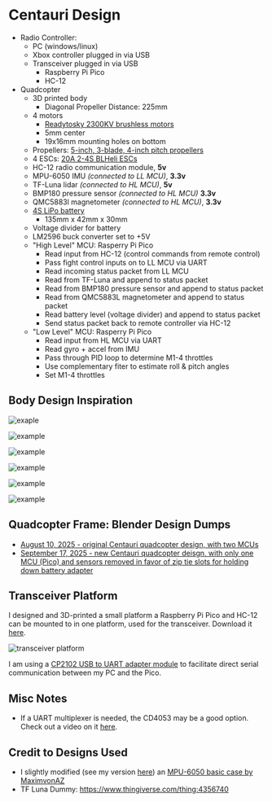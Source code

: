 # Centauri Design
- Radio Controller:
    - PC (windows/linux)
    - Xbox controller plugged in via USB
    - Transceiver plugged in via USB
        - Raspberry Pi Pico
        - HC-12
- Quadcopter
    - 3D printed body
        - Diagonal Propeller Distance: 225mm
    - 4 motors
        - [Readytosky 2300KV brushless motors](https://a.co/d/6Pua6ZV)
        - 5mm center
        - 19x16mm mounting holes on bottom
    - Propellers: [5-inch, 3-blade, 4-inch pitch propellers](https://a.co/d/6pNksCt)
    - 4 ESCs: [20A 2-4S BLHeli ESCs](https://a.co/d/6Rvq71s)
    - HC-12 radio communication module, **5v**
    - MPU-6050 IMU *(connected to LL MCU)*, **3.3v**
    - TF-Luna lidar *(connected to HL MCU)*, **5v**
    - BMP180 pressure sensor *(connected to HL MCU)* **3.3v**
    - QMC5883l magnetometer *(connected to HL MCU)*, **3.3v**
    - [4S LiPo battery](https://a.co/d/5QyLvZG)
        - 135mm x 42mm x 30mm
    - Voltage divider for battery
    - LM2596 buck converter set to +5V
    - "High Level" MCU: Rasperry Pi Pico
        - Read input from HC-12 (control commands from remote control)
        - Pass fight control inputs on to LL MCU via UART
        - Read incoming status packet from LL MCU
        - Read from TF-Luna and append to status packet
        - Read from BMP180 pressure sensor and append to status packet
        - Read from QMC5883L magnetometer and append to status packet
        - Read battery level (voltage divider) and append to status packet
        - Send status packet back to remote controller via HC-12
    - "Low Level" MCU: Rasperry Pi Pico
        - Read input from HL MCU via UART
        - Read gyro + accel from IMU
        - Pass through PID loop to determine M1-4 throttles
        - Use complementary fiter to estimate roll & pitch angles
        - Set M1-4 throttles

## Body Design Inspiration
![exaple](https://3dprinting.com/wp-content/uploads/2015/05/hframe-3d-printed-quadcopter.jpg)

![example](https://axelsdiy.brinkeby.se/wp-content/uploads/2017/07/1200_DSC_6927.jpg)

![example](https://kingroon.com/cdn/shop/articles/3D_Printed_Drone.jpg?v=1725266590)

![example](https://www.robots.co.uk/wp-content/uploads/2015/10/drone5.png)

![example](https://fbi.cults3d.com/uploaders/25297494/illustration-file/e9fb86ac-7ee3-4442-9882-9c307f14eb75/Testing.jpg)

![example](https://blog.quadmeup.com/assets/2017/12/3d-printed-racing-drone--1024x590.jpg)

## Quadcopter Frame: Blender Design Dumps
- [August 10, 2025 - original Centauri quadcopter design, with two MCUs](https://github.com/TimHanewich/centauri/releases/download/1/design.zip)
- [September 17, 2025 - new Centauri quadcopter deisgn, with only one MCU (Pico) and sensors removed in favor of zip tie slots for holding down battery adapter](https://github.com/TimHanewich/centauri/releases/download/3/centauri-mono.zip)

## Transceiver Platform
I designed and 3D-printed a small platform a Raspberry Pi Pico and HC-12 can be mounted to in one platform, used for the transceiver. Download it [here](https://github.com/TimHanewich/centauri/releases/download/2/transceiver_platform.stl).

![transceiver platform](https://i.imgur.com/zod1oGl.png)

I am using a [CP2102 USB to UART adapter module](https://a.co/d/4rJMLjy) to facilitate direct serial communication between my PC and the Pico.

## Misc Notes
- If a UART multiplexer is needed, the CD4053 may be a good option. Check out a video on it [here](https://youtu.be/Up68IgKUZy4?si=PsPbn5xtIKbIRIJK).

## Credit to Designs Used
- I slightly modified (see my version [here](https://www.thingiverse.com/thing:7112439)) an [MPU-6050 basic case by MaximvonAZ](https://www.thingiverse.com/thing:2800169)
- TF Luna Dummy: https://www.thingiverse.com/thing:4356740